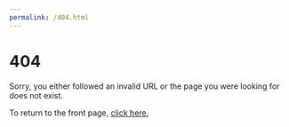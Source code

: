 ```yaml
---
permalink: /404.html
---
```


# 404

Sorry, you either followed an invalid URL or the page you were looking for does not exist.

To return to the front page, [click here.](https://eglopez.me)
